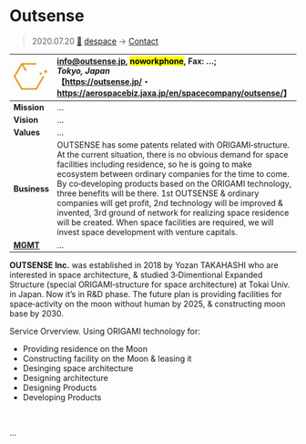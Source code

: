 # Outsense
> 2020.07.20 [🚀](../index/index.md) [despace](index.md) → [Contact](contact.md)

|[![](f/con/o/outsense_logo1_thumb.jpg)](f/con/o/outsense_logo1.png)|<info@outsense.jp>, <mark>noworkphone</mark>, Fax: …;<br> *Tokyo, Japan*<br> 【<https://outsense.jp/>・ <https://aerospacebiz.jaxa.jp/en/spacecompany/outsense/>】|
|:--|:--|
|**Mission**|…|
|**Vision**|…|
|**Values**|…|
|**Business**|OUTSENSE has some patents related with ORIGAMI‑structure. At the current situation, there is no obvious demand for space facilities including residence, so he is going to make ecosystem between ordinary companies for the time to come. By co‑developing products based on the ORIGAMI technology, three benefits will be there. 1st OUTSENSE & ordinary companies will get profit, 2nd technology will be improved & invented, 3rd ground of network for realizing space residence will be created. When space facilities are required, we will invest space development with venture capitals.|
|**[MGMT](mgmt.md)**|…|

**OUTSENSE Inc.** was established in 2018 by Yozan TAKAHASHI who are interested in space architecture, & studied 3‑Dimentional Expanded Structure (special ORIGAMI‑structure for space architecture) at Tokai Univ. in Japan. Now it’s in R&D phase. The future plan is providing facilities for space‑activity on the moon without human by 2025, & constructing moon base by 2030.

Service Orverview. Using ORIGAMI technology for:

   - Providing residence on the Moon
   - Constructing facility on the Moon & leasing it
   - Desinging space architecture
   - Designing architecture
   - Designing Products
   - Developing Products

<p style="page-break-after:always"> </p>

…

